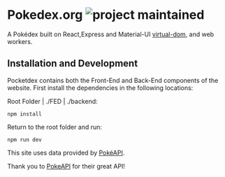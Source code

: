 Pokedex.org ![project maintained](https://img.shields.io/maintenance/yes/2021?style=for-the-badge)
====

A Pokédex built on React,Express and Material-UI [virtual-dom](https://github.com/Matt-Esch/virtual-dom), and web workers.

Installation and Development
----

Pocketdex contains both the Front-End and Back-End components of the website. First install the dependencies in the following locations:

Root Folder | ./FED | ./backend:

    npm install

Return to the root folder and run:

    npm run dev

This site uses data provided by [PokéAPI](http://pokeapi.co/).

Thank you to [PokeAPI](http://pokeapi.co/) for their great API!